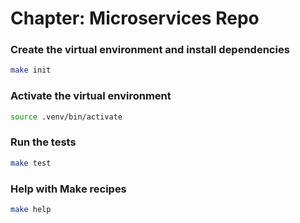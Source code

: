 # Chapter: Microservices Repo

### Create the virtual environment and install dependencies

```bash
make init
```

### Activate the virtual environment

```bash
source .venv/bin/activate
```

### Run the tests

```bash
make test
```

### Help with Make recipes

```bash
make help
```

